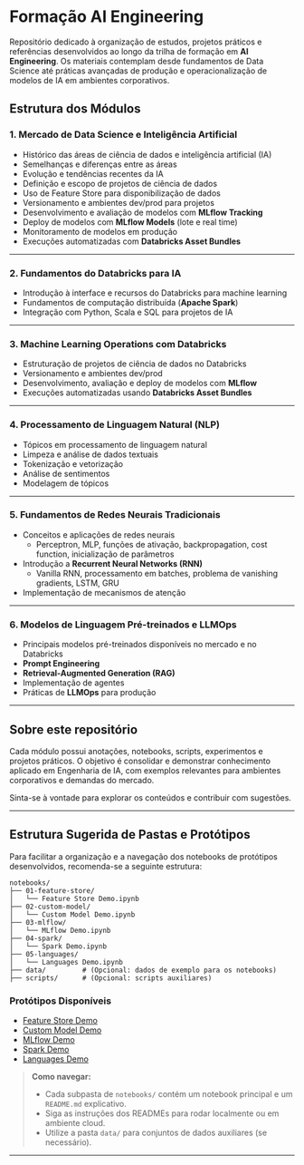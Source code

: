 # Formação AI Engineering

Repositório dedicado à organização de estudos, projetos práticos e referências desenvolvidos ao longo da trilha de formação em **AI Engineering**. Os materiais contemplam desde fundamentos de Data Science até práticas avançadas de produção e operacionalização de modelos de IA em ambientes corporativos.

## Estrutura dos Módulos

### 1. Mercado de Data Science e Inteligência Artificial

- Histórico das áreas de ciência de dados e inteligência artificial (IA)
- Semelhanças e diferenças entre as áreas
- Evolução e tendências recentes da IA
- Definição e escopo de projetos de ciência de dados
- Uso de Feature Store para disponibilização de dados
- Versionamento e ambientes dev/prod para projetos
- Desenvolvimento e avaliação de modelos com **MLflow Tracking**
- Deploy de modelos com **MLflow Models** (lote e real time)
- Monitoramento de modelos em produção
- Execuções automatizadas com **Databricks Asset Bundles**

---

### 2. Fundamentos do Databricks para IA

- Introdução à interface e recursos do Databricks para machine learning
- Fundamentos de computação distribuída (**Apache Spark**)
- Integração com Python, Scala e SQL para projetos de IA

---

### 3. Machine Learning Operations com Databricks

- Estruturação de projetos de ciência de dados no Databricks
- Versionamento e ambientes dev/prod
- Desenvolvimento, avaliação e deploy de modelos com **MLflow**
- Execuções automatizadas usando **Databricks Asset Bundles**

---

### 4. Processamento de Linguagem Natural (NLP)

- Tópicos em processamento de linguagem natural
- Limpeza e análise de dados textuais
- Tokenização e vetorização
- Análise de sentimentos
- Modelagem de tópicos

---

### 5. Fundamentos de Redes Neurais Tradicionais

- Conceitos e aplicações de redes neurais
    - Perceptron, MLP, funções de ativação, backpropagation, cost function, inicialização de parâmetros
- Introdução a **Recurrent Neural Networks (RNN)**
    - Vanilla RNN, processamento em batches, problema de vanishing gradients, LSTM, GRU
- Implementação de mecanismos de atenção

---

### 6. Modelos de Linguagem Pré-treinados e LLMOps

- Principais modelos pré-treinados disponíveis no mercado e no Databricks
- **Prompt Engineering**
- **Retrieval-Augmented Generation (RAG)**
- Implementação de agentes
- Práticas de **LLMOps** para produção

---

## Sobre este repositório

Cada módulo possui anotações, notebooks, scripts, experimentos e projetos práticos. O objetivo é consolidar e demonstrar conhecimento aplicado em Engenharia de IA, com exemplos relevantes para ambientes corporativos e demandas do mercado.

Sinta-se à vontade para explorar os conteúdos e contribuir com sugestões.

---

## Estrutura Sugerida de Pastas e Protótipos

Para facilitar a organização e a navegação dos notebooks de protótipos desenvolvidos, recomenda-se a seguinte estrutura:

```
notebooks/
├── 01-feature-store/
│   └── Feature Store Demo.ipynb
├── 02-custom-model/
│   └── Custom Model Demo.ipynb
├── 03-mlflow/
│   └── MLflow Demo.ipynb
├── 04-spark/
│   └── Spark Demo.ipynb
├── 05-languages/
│   └── Languages Demo.ipynb
├── data/         # (Opcional: dados de exemplo para os notebooks)
├── scripts/      # (Opcional: scripts auxiliares)
```

### Protótipos Disponíveis

- [Feature Store Demo](notebooks/01-feature-store/Feature%20Store%20Demo.ipynb)
- [Custom Model Demo](notebooks/02-custom-model/Custom%20Model%20Demo.ipynb)
- [MLflow Demo](notebooks/03-mlflow/MLflow%20Demo.ipynb)
- [Spark Demo](notebooks/04-spark/Spark%20Demo.ipynb)
- [Languages Demo](notebooks/05-languages/Languages%20Demo.ipynb)

> **Como navegar:**  
> - Cada subpasta de `notebooks/` contém um notebook principal e um `README.md` explicativo.
> - Siga as instruções dos READMEs para rodar localmente ou em ambiente cloud.
> - Utilize a pasta `data/` para conjuntos de dados auxiliares (se necessário).

---
